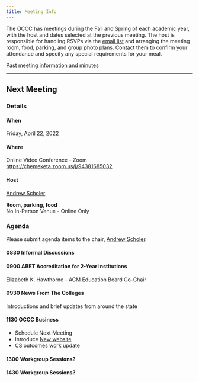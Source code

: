 ```yaml
---
title: Meeting Info
---
```


The OCCC has meetings during the Fall and Spring of each academic year, with the
host and dates selected at the previous meeting. The host is responsible for
handling RSVPs via the [email list](https://it.engineering.oregonstate.edu/mailman/listinfo/occc)
and arranging the meeting room, food, parking,
and group photo plans. Contact them to confirm your attendance and specify any
special requirements for your meal.

[Past meeting information and minutes](past.md)

--------------------

## Next Meeting

### Details

#### When

Friday, April 22, 2022

#### Where

Online Video Conference - Zoom  
https://chemeketa.zoom.us/j/94381685032

#### Host

[Andrew Scholer](mailto:andrew.scholer@chemeketa.edu)

**Room, parking, food**  
No In-Person Venue - Online Only

### Agenda

Please submit agenda items to the chair, [Andrew Scholer](mailto:andrew.scholer@chemeketa.edu).

#### 0830 Informal Discussions

#### 0900 ABET Accreditation for 2-Year Institutions

Elizabeth K. Hawthorne - ACM Education Board Co-Chair

#### 0930 News From The Colleges

Introductions and brief updates from around the state

#### 1130 OCCC Business

* Schedule Next Meeting
* Introduce [New website](https://oregon-council-of-computer-chairs.github.io/)
* CS outcomes work update

#### 1300 Workgroup Sessions?

#### 1430 Workgroup Sessions?
